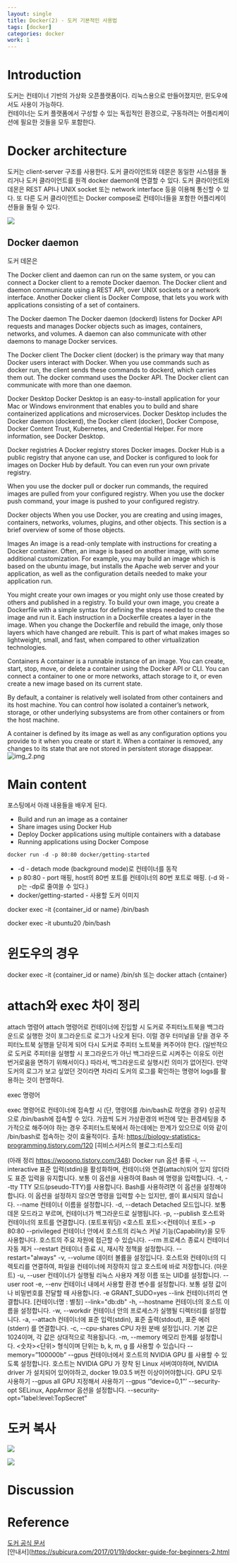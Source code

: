 ```yaml
---
layout: single
title: Docker(2) - 도커 기본적인 사용법
tags: [docker]
categories: docker 
work: 1
---
```

# Introduction
도커는 컨테이너 기반의 가상화 오픈플랫폼이다. 리눅스용으로 만들어졌지만, 윈도우에서도 사용이 가능하다.     
컨테이너는 도커 플랫폼에서 구성할 수 있는 독립적인 환경으로, 구동하려는 어플리케이션에 필요한 것들을 모두 포함한다.

# Docker architecture
도커는 client-server 구조를 사용한다. 
도커 클라이언트와 데몬은 동일한 시스템을 돌리거나 도커 클라이언트를 원격 docker daemon에 연결할 수 있다.
도커 클라이언트와 데몬은 REST API나 UNIX socket 또는 network interface 등을 이용해 통신할 수 있다.
또 다른 도커 클라이언트는 Docker compose로 컨테이너들을 포함한 어플리케이션들을 돌릴 수 있다.  



![](./../../../assets/images/(TODO)2022-06-01-docker_tutorial_images/1655105073538.png)


## Docker daemon
도커 데몬은 

The Docker client and daemon can run on the same system, or you can connect a Docker client to a remote Docker daemon. The Docker client and daemon communicate using a REST API, over UNIX sockets or a network interface. Another Docker client is Docker Compose, that lets you work with applications consisting of a set of containers.

The Docker daemon
The Docker daemon (dockerd) listens for Docker API requests and manages Docker objects such as images, containers, networks, and volumes. A daemon can also communicate with other daemons to manage Docker services.

The Docker client
The Docker client (docker) is the primary way that many Docker users interact with Docker. When you use commands such as docker run, the client sends these commands to dockerd, which carries them out. The docker command uses the Docker API. The Docker client can communicate with more than one daemon.

Docker Desktop
Docker Desktop is an easy-to-install application for your Mac or Windows environment that enables you to build and share containerized applications and microservices. Docker Desktop includes the Docker daemon (dockerd), the Docker client (docker), Docker Compose, Docker Content Trust, Kubernetes, and Credential Helper. For more information, see Docker Desktop.

Docker registries
A Docker registry stores Docker images. Docker Hub is a public registry that anyone can use, and Docker is configured to look for images on Docker Hub by default. You can even run your own private registry.

When you use the docker pull or docker run commands, the required images are pulled from your configured registry. When you use the docker push command, your image is pushed to your configured registry.

Docker objects
When you use Docker, you are creating and using images, containers, networks, volumes, plugins, and other objects. This section is a brief overview of some of those objects.

Images
An image is a read-only template with instructions for creating a Docker container. Often, an image is based on another image, with some additional customization. For example, you may build an image which is based on the ubuntu image, but installs the Apache web server and your application, as well as the configuration details needed to make your application run.

You might create your own images or you might only use those created by others and published in a registry. To build your own image, you create a Dockerfile with a simple syntax for defining the steps needed to create the image and run it. Each instruction in a Dockerfile creates a layer in the image. When you change the Dockerfile and rebuild the image, only those layers which have changed are rebuilt. This is part of what makes images so lightweight, small, and fast, when compared to other virtualization technologies.

Containers
A container is a runnable instance of an image. You can create, start, stop, move, or delete a container using the Docker API or CLI. You can connect a container to one or more networks, attach storage to it, or even create a new image based on its current state.

By default, a container is relatively well isolated from other containers and its host machine. You can control how isolated a container’s network, storage, or other underlying subsystems are from other containers or from the host machine.

A container is defined by its image as well as any configuration options you provide to it when you create or start it. When a container is removed, any changes to its state that are not stored in persistent storage disappear.
![img_2.png](img_2.png)

# Main content
포스팅에서 아래 내용들을 배우게 된다.
- Build and run an image as a container
- Share images using Docker Hub
- Deploy Docker applications using multiple containers with a database
- Running applications using Docker Compose
```commandline
docker run -d -p 80:80 docker/getting-started
```
- -d - detach mode (background mode)로 컨테이너를 동작
- p 80:80 - port 매핑, host의 80번 포트를 컨테이너의 80번 포트로 매핑.
  (-d 와 -p는 -dp로 줄여쓸 수 있다.)
- docker/getting-started - 사용할 도커 이미지


docker exec -it {container_id or name} /bin/bash

docker exec -it ubuntu20 /bin/bash

# 윈도우의 경우
docker exec -it {container_id or name} /bin/sh
또는
docker attach {cntainer}
# attach와 exec 차이 정리
attach 명령어
attach 명령어로 컨테이너에 진입할 시 도커로 주피터노트북을 백그라운드로 실행한 것이 포그라운드로 로그가 나오게 된다. 이럴 경우 터미널을 닫을 경우 주피터노트북 실행을 닫히게 되어 다시 도커로 주피터 노트북을 켜주어야 한다. (일반적으로 도커로 주피터을 실행할 시 포그라운드가 아닌 백그라운드로 시켜주는 이유도 이런 번거로움을 면하기 위해서이다.) 따라서, 백그라운드로 실행시킨 의미가 없어진다. 만약 도커의 로그가 보고 싶었던 것이라면 차라리 도커의 로그를 확인하는 명령어 logs를 활용하는 것이 현명하다.

exec 명령어

exec 명령어로 컨테이너에 접속할 시 (단, 명령어를 /bin/bash로 하였을 경우) 성공적으로 /bin/bash에 접속할 수 있다. 가끔씩 도커 가상환경의 버전에 맞는 환경세팅을 추가적으로 해주어야 하는 경우 주피터노트북에서 하는데에는 한계가 있으므로 이와 같이 /bin/bash로 접속하는 것이 효율적이다.
출처: https://biology-statistics-programming.tistory.com/120 [히비스서커스의 블로그:티스토리]


(아래 정리 https://wooono.tistory.com/348)
Docker run 옵션 종류
-i, --interactive
표준 입력(stdin)을 활성화하며, 컨테이너와 연결(attach)되어 있지 않더라도 표준 입력을 유지합니다.
보통 이 옵션을 사용하여 Bash 에 명령을 입력합니다.
-t, --tty
TTY 모드(pseudo-TTY)를 사용합니다.
Bash를 사용하려면 이 옵션을 설정해야 합니다.
이 옵션을 설정하지 않으면 명령을 입력할 수는 있지만, 셸이 표시되지 않습니다.
--name
컨테이너 이름을 설정합니다.
-d, --detach
Detached 모드입니다.
보통 데몬 모드라고 부르며, 컨테이너가 백그라운드로 실행됩니다.
-p, --publish
호스트와 컨테이너의 포트를 연결합니다. (포트포워딩)
<호스트 포트>:<컨테이너 포트>
-p 80:80
--privileged
컨테이너 안에서 호스트의 리눅스 커널 기능(Capability)을 모두 사용합니다.
호스트의 주요 자원에 접근할 수 있습니다.
--rm
프로세스 종료시 컨테이너 자동 제거
--restart
컨테이너 종료 시, 재시작 정책을 설정합니다.
--restart="always"
-v, --volume
데이터 볼륨을 설정입니다.
호스트와 컨테이너의 디렉토리를 연결하여, 파일을 컨테이너에 저장하지 않고 호스트에 바로 저장합니다. (마운트)
-u, --user
컨테이너가 실행될 리눅스 사용자 계정 이름 또는 UID를 설정합니다.
--user root
-e, --env
컨테이너 내에서 사용할 환경 변수를 설정합니다.
보통 설정 값이나 비밀번호를 전달할 때 사용합니다.
-e GRANT_SUDO=yes
--link
컨테이너끼리 연결합니다.
[컨테이너명 : 별칭]
--link="db:db"
-h, --hostname
컨테이너의 호스트 이름을 설정합니다.
-w, --workdir
컨테이너 안의 프로세스가 실행될 디렉터리를 설정합니다.
-a, --attach
컨테이너에 표준 입력(stdin), 표준 출력(stdout), 표준 에러(stderr) 를 연결합니다.
-c, --cpu-shares
CPU 자원 분배 설정입니다.
기본 값은 1024이며, 각 값은 상대적으로 적용됩니다.
-m, --memory
메모리 한계를 설정합니다.
<숫자><단위> 형식이며 단위는 b, k, m, g 를 사용할 수 있습니다
--memory=”100000b”
--gpus
컨테이너에서 호스트의 NVIDIA GPU 를 사용할 수 있도록 설정합니다.
호스트는 NVIDIA GPU 가 장착 된 Linux 서버여야하며,
NVIDIA driver 가 설치되어 있어야하고,
docker 19.03.5 버전 이상이어야합니다.
GPU 모두 사용하기
--gpus all
GPU 지정해서 사용하기
--gpus ‘”device=0,1”’
--security-opt
SELinux, AppArmor 옵션을 설정합니다.
--security-opt=”label:level:TopSecret”

# 도커 복사
![](./../../../assets/images/(TODO)2022-06-01-docker_tutorial_images/1657002173444.png)

![](./../../../assets/images/(TODO)2022-06-01-docker_tutorial_images/1657002775441.png)

# Discussion




# Reference 
[도커 공식 문서](https://docs.docker.com/get-started/overview/)  
[안내서](https://subicura.com/2017/01/19/docker-guide-for-beginners-2.html
